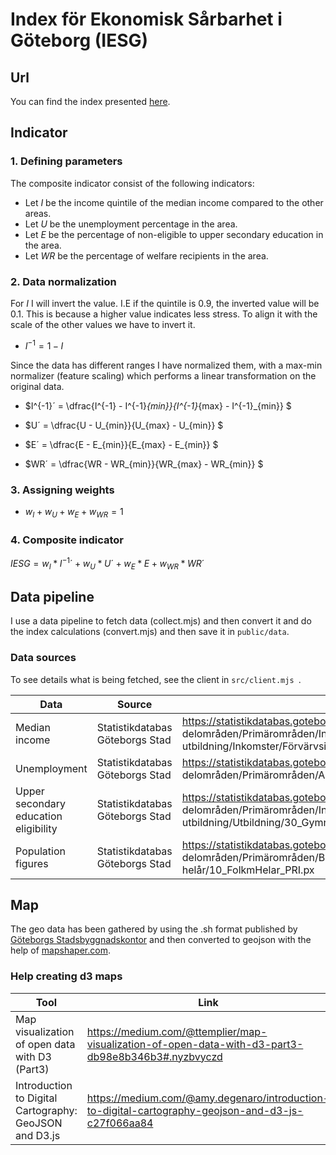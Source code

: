 # Index för Ekonomisk Sårbarhet i Göteborg (IESG)

## Url

You can find the index presented [here](https://iesg.pages.dev/).

## Indicator

### 1. Defining parameters

The composite indicator consist of the following indicators:

- Let $I$ be the income quintile of the median income compared to the other areas.
- Let $U$ be the unemployment percentage in the area.
- Let $E$ be the percentage of non-eligible to upper secondary education in the area.
- Let $WR$ be the percentage of welfare recipients in the area.

### 2. Data normalization

For $I$ I will invert the value. I.E if the quintile is 0.9, the inverted value will be 0.1. This is because a higher value indicates less stress. To align it with the scale of the other values we have to invert it.

- $I^{-1} = 1 - I$

Since the data has different ranges I have normalized them, with a max-min normalizer (feature scaling) which performs a linear transformation on the original data.


- $I^{-1}´ = \dfrac{I^{-1} - I^{-1}_{min}}{I^{-1}_{max} - I^{-1}_{min}} $

- $U´ = \dfrac{U - U_{min}}{U_{max} - U_{min}} $

- $E´ = \dfrac{E - E_{min}}{E_{max} - E_{min}} $

- $WR´ = \dfrac{WR - WR_{min}}{WR_{max} - WR_{min}} $

### 3. Assigning weights

- $w_I + w_U + w_E + w_{W R}= 1$

### 4. Composite indicator

$IESG =  w_I * I^{-1} ´ + w_U * U´ + w_E * E + w_{WR} * WR´$

## Data pipeline

I use a data pipeline to fetch data (collect.mjs) and then convert it and do the index calculations (convert.mjs) and then save it in `public/data`.

### Data sources

To see details what is being fetched, see the client in `src/client.mjs `.

| Data                                  | Source                          | Link                                                                                                                                                                              |
| ------------------------------------- | ------------------------------- | --------------------------------------------------------------------------------------------------------------------------------------------------------------------------------- |
| Median income                         | Statistikdatabas Göteborgs Stad | https://statistikdatabas.goteborg.se/api/v1/sv/1. Göteborg och dess delområden/Primärområden/Inkomst och utbildning/Inkomster/Förvärvsinkomster etc/23_InkomsterUtbildning_PRI.px |
| Unemployment                          | Statistikdatabas Göteborgs Stad | https://statistikdatabas.goteborg.se/api/v1/sv/1. Göteborg och dess delområden/Primärområden/Arbetsmarknad/Arbetslöshet/10_AntalArblos_PRI.px                                     |
| Upper secondary education eligibility | Statistikdatabas Göteborgs Stad | https://statistikdatabas.goteborg.se/api/v1/sv/1. Göteborg och dess delområden/Primärområden/Inkomst och utbildning/Utbildning/30_Gymnbehorig_PRI.px                              |
| Population figures                    | Statistikdatabas Göteborgs Stad | https://statistikdatabas.goteborg.se/api/v1/sv/1. Göteborg och dess delområden/Primärområden/Befolkning/Folkmängd/Folkmängd helår/10_FolkmHelar_PRI.px                            |

## Map

The geo data has been gathered by using the .sh format published by [Göteborgs Stadsbyggnadskontor](https://goteborg.se/wps/portal/enhetssida/statistik-och-analys/geografi/gisskikt-for-stadens-omradesindelning) and then converted to geojson with the help of [mapshaper.com](https://mapshaper.org/).

### Help creating d3 maps

| Tool                                                   | Link                                                                                               |
| ------------------------------------------------------ | -------------------------------------------------------------------------------------------------- |
| Map visualization of open data with D3 (Part3)         | https://medium.com/@ttemplier/map-visualization-of-open-data-with-d3-part3-db98e8b346b3#.nyzbvyczd |
| Introduction to Digital Cartography: GeoJSON and D3.js | https://medium.com/@amy.degenaro/introduction-to-digital-cartography-geojson-and-d3-js-c27f066aa84 |
